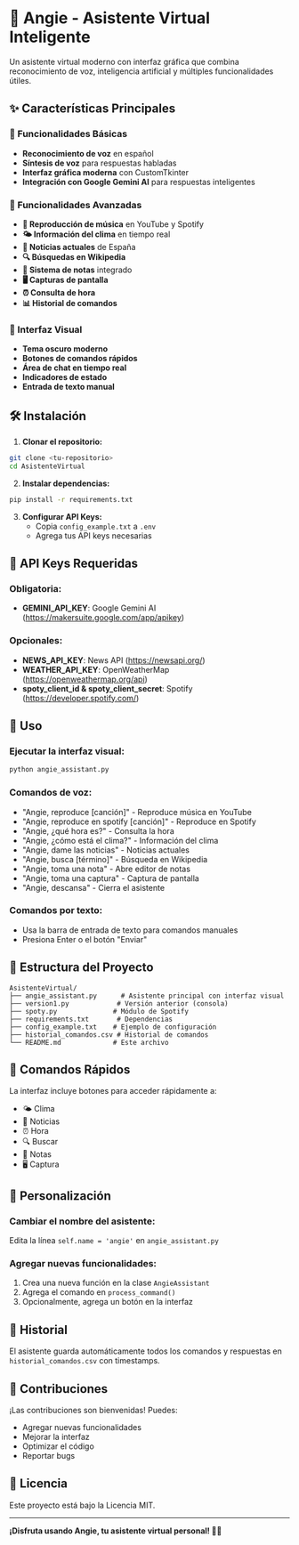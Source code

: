 # 🎤 Angie - Asistente Virtual Inteligente

Un asistente virtual moderno con interfaz gráfica que combina reconocimiento de voz, inteligencia artificial y múltiples funcionalidades útiles.

## ✨ Características Principales

### 🎯 Funcionalidades Básicas
- **Reconocimiento de voz** en español
- **Síntesis de voz** para respuestas habladas
- **Interfaz gráfica moderna** con CustomTkinter
- **Integración con Google Gemini AI** para respuestas inteligentes

### 🚀 Funcionalidades Avanzadas
- **🎵 Reproducción de música** en YouTube y Spotify
- **🌤️ Información del clima** en tiempo real
- **📰 Noticias actuales** de España
- **🔍 Búsquedas en Wikipedia**
- **📝 Sistema de notas** integrado
- **🖥️ Capturas de pantalla**
- **⏰ Consulta de hora**
- **📊 Historial de comandos**

### 🎨 Interfaz Visual
- **Tema oscuro moderno**
- **Botones de comandos rápidos**
- **Área de chat en tiempo real**
- **Indicadores de estado**
- **Entrada de texto manual**

## 🛠️ Instalación

1. **Clonar el repositorio:**
```bash
git clone <tu-repositorio>
cd AsistenteVirtual
```

2. **Instalar dependencias:**
```bash
pip install -r requirements.txt
```

3. **Configurar API Keys:**
   - Copia `config_example.txt` a `.env`
   - Agrega tus API keys necesarias

## 🔑 API Keys Requeridas

### Obligatoria:
- **GEMINI_API_KEY**: Google Gemini AI (https://makersuite.google.com/app/apikey)

### Opcionales:
- **NEWS_API_KEY**: News API (https://newsapi.org/)
- **WEATHER_API_KEY**: OpenWeatherMap (https://openweathermap.org/api)
- **spoty_client_id & spoty_client_secret**: Spotify (https://developer.spotify.com/)

## 🚀 Uso

### Ejecutar la interfaz visual:
```bash
python angie_assistant.py
```

### Comandos de voz:
- "Angie, reproduce [canción]" - Reproduce música en YouTube
- "Angie, reproduce en spotify [canción]" - Reproduce en Spotify
- "Angie, ¿qué hora es?" - Consulta la hora
- "Angie, ¿cómo está el clima?" - Información del clima
- "Angie, dame las noticias" - Noticias actuales
- "Angie, busca [término]" - Búsqueda en Wikipedia
- "Angie, toma una nota" - Abre editor de notas
- "Angie, toma una captura" - Captura de pantalla
- "Angie, descansa" - Cierra el asistente

### Comandos por texto:
- Usa la barra de entrada de texto para comandos manuales
- Presiona Enter o el botón "Enviar"

## 📁 Estructura del Proyecto

```
AsistenteVirtual/
├── angie_assistant.py      # Asistente principal con interfaz visual
├── version1.py            # Versión anterior (consola)
├── spoty.py              # Módulo de Spotify
├── requirements.txt       # Dependencias
├── config_example.txt    # Ejemplo de configuración
├── historial_comandos.csv # Historial de comandos
└── README.md             # Este archivo
```

## 🎯 Comandos Rápidos

La interfaz incluye botones para acceder rápidamente a:
- 🌤️ Clima
- 📰 Noticias  
- ⏰ Hora
- 🔍 Buscar
- 📝 Notas
- 🖥️ Captura

## 🔧 Personalización

### Cambiar el nombre del asistente:
Edita la línea `self.name = 'angie'` en `angie_assistant.py`

### Agregar nuevas funcionalidades:
1. Crea una nueva función en la clase `AngieAssistant`
2. Agrega el comando en `process_command()`
3. Opcionalmente, agrega un botón en la interfaz

## 📝 Historial

El asistente guarda automáticamente todos los comandos y respuestas en `historial_comandos.csv` con timestamps.

## 🤝 Contribuciones

¡Las contribuciones son bienvenidas! Puedes:
- Agregar nuevas funcionalidades
- Mejorar la interfaz
- Optimizar el código
- Reportar bugs

## 📄 Licencia

Este proyecto está bajo la Licencia MIT.

---

**¡Disfruta usando Angie, tu asistente virtual personal! 🎤✨**
